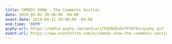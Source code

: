 ```yaml
---
title: COMEDY SHOW - The Comments Section
date: 2019-05-01 20:36:00 -04:00
event-date: 2019-09-11 19:00:00 -04:00
end-time: '09PM'
giphy-url: https://media.giphy.com/media/xTk9ZNSEaGv7FtKY6s/giphy.gif
event-url: https://www.eventbrite.com/e/comedy-show-the-comments-section-tickets-69379849999
---
```


